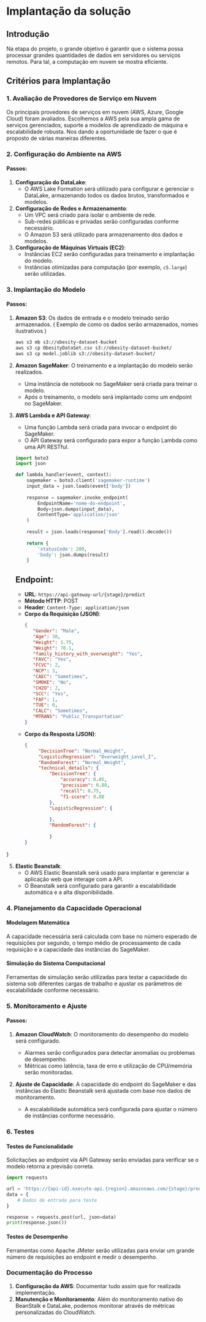 # Implantação da solução

## Introdução

Na etapa do projeto, o grande objetivo é garantir que o sistema possa processar grandes quantidades de dados em servidores ou serviços remotos. Para tal, a computação em nuvem se mostra eficiente.

## Critérios para Implantação

### 1. Avaliação de Provedores de Serviço em Nuvem

Os principais provedores de serviços em nuvem (AWS, Azure, Google Cloud) foram avaliados. Escolhemos a AWS pela sua ampla gama de serviços gerenciados, suporte a modelos de aprendizado de máquina e escalabilidade robusta. Nos dando a oportunidade de fazer o que é proposto de várias maneiras diferentes.

### 2. Configuração do Ambiente na AWS

#### Passos:

1. **Configuração do DataLake**:
    - O AWS Lake Formation será utilizado para configurar e gerenciar o DataLake, armazenando todos os dados brutos, transformados e modelos.
2. **Configuração de Redes e Armazenamento**:
    - Um VPC será criado para isolar o ambiente de rede.
    - Sub-redes públicas e privadas serão configuradas conforme necessário.
    - O Amazon S3 será utilizado para armazenamento dos dados e modelos.
3. **Configuração de Máquinas Virtuais (EC2)**:
    - Instâncias EC2 serão configuradas para treinamento e implantação do modelo.
    - Instâncias otimizadas para computação (por exemplo, `c5.large`) serão utilizadas.

### 3. Implantação do Modelo

#### Passos:

1. **Amazon S3**: Os dados de entrada e o modelo treinado serão armazenados. ( Exemplo de como os dados serão armazenados, nomes ilustrativos )
    ```bash
    aws s3 mb s3://obesity-dataset-bucket
    aws s3 cp ObesityDataSet.csv s3://obesity-dataset-bucket/
    aws s3 cp model.joblib s3://obesity-dataset-bucket/
    ```

2. **Amazon SageMaker**: O treinamento e a implantação do modelo serão realizados.
    - Uma instância de notebook no SageMaker será criada para treinar o modelo.
    - Após o treinamento, o modelo será implantado como um endpoint no SageMaker.

3. **AWS Lambda e API Gateway**:
    - Uma função Lambda será criada para invocar o endpoint do SageMaker.
    - O API Gateway será configurado para expor a função Lambda como uma API RESTful.

    ```python
    import boto3
    import json

    def lambda_handler(event, context):
        sagemaker = boto3.client('sagemaker-runtime')
        input_data = json.loads(event['body'])
        
        response = sagemaker.invoke_endpoint(
            EndpointName='nome-do-endpoint',
            Body=json.dumps(input_data),
            ContentType='application/json'
        )
        
        result = json.loads(response['Body'].read().decode())
        
        return {
            'statusCode': 200,
            'body': json.dumps(result)
        }
    ```

    ## Endpoint:
   - **URL**: `https://api-gateway-url/{stage}/predict`
   - **Método HTTP**: POST
   - **Header**: `Content-Type: application/json`
   - **Corpo da Requisição (JSON)**:
     ```json
     {
        "Gender": "Male",
        "Age": 30,
        "Height": 1.75,
        "Weight": 70.1,
        "family_history_with_overweight": "Yes",
        "FAVC": "Yes",
        "FCVC": 2,
        "NCP": 3,
        "CAEC": "Sometimes",
        "SMOKE": "No",
        "CH2O": 2,
        "SCC": "Yes",
        "FAF": 1,
        "TUE": 0,
        "CALC": "Sometimes",
        "MTRANS": "Public_Transportation"
     }
    - **Corpo da Resposta (JSON)**:
      ```json
      {
           "DecisionTree": "Normal_Weight",
           "LogisticRegression": "Overweight_Level_I",
           "RandomForest": "Normal_Weight",
           "technical_details": {
               "DecisionTree": {
                   "accuracy": 0.85,
                   "precision": 0.80,
                   "recall": 0.75,
                   "f1-score": 0.88
               },
               "LogisticRegression": {
                   
               },
               "RandomForest": {
                   
               }
      }
}


5. **Elastic Beanstalk**:
    - O AWS Elastic Beanstalk será usado para implantar e gerenciar a aplicação web que interage com a API.
    - O Beanstalk será configurado para garantir a escalabilidade automática e a alta disponibilidade.

### 4. Planejamento da Capacidade Operacional

#### Modelagem Matemática

A capacidade necessária será calculada com base no número esperado de requisições por segundo, o tempo médio de processamento de cada requisição e a capacidade das instâncias do SageMaker.

#### Simulação do Sistema Computacional

Ferramentas de simulação serão utilizadas para testar a capacidade do sistema sob diferentes cargas de trabalho e ajustar os parâmetros de escalabilidade conforme necessário.

### 5. Monitoramento e Ajuste

#### Passos:

1. **Amazon CloudWatch**: O monitoramento do desempenho do modelo será configurado.
    - Alarmes serão configurados para detectar anomalias ou problemas de desempenho.
    - Métricas como latência, taxa de erro e utilização de CPU/memória serão monitoradas.

2. **Ajuste de Capacidade**: A capacidade do endpoint do SageMaker e das instâncias do Elastic Beanstalk será ajustada com base nos dados de monitoramento.
    - A escalabilidade automática será configurada para ajustar o número de instâncias conforme necessário.

### 6. Testes

#### Testes de Funcionalidade

Solicitações ao endpoint via API Gateway serão enviadas para verificar se o modelo retorna a previsão correta.

```python
import requests

url = 'https://{api-id}.execute-api.{region}.amazonaws.com/{stage}/predict'
data = {
    # Dados de entrada para teste
}

response = requests.post(url, json=data)
print(response.json())
```

#### Testes de Desempenho

Ferramentas como Apache JMeter serão utilizadas para enviar um grande número de requisições ao endpoint e medir o desempenho.

### Documentação do Processo

1. **Configuração da AWS**: Documentar tudo assim que for realizada implementação.
2. **Manutenção e Monitoramento**: Além do monitoramento nativo do BeanStalk e DataLake, podemos monitorar através de métricas personalizadas do CloudWatch.



